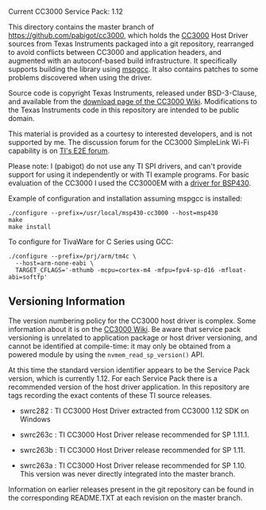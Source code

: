 Current CC3000 Service Pack: 1.12

This directory contains the master branch of
https://github.com/pabigot/cc3000, which holds the
[CC3000](http://processors.wiki.ti.com/index.php/CC3000) Host Driver
sources from Texas Instruments packaged into a git repository,
rearranged to avoid conflicts between CC3000 and application headers,
and augmented with an autoconf-based build infrastructure.  It
specifically supports building the library using
[mspgcc](http://sourceforge.net/projects/mspgcc/).  It also contains
patches to some problems discovered when using the driver.

Source code is copyright Texas Instruments, released under BSD-3-Clause, and
available from the [download page of the CC3000
Wiki](http://processors.wiki.ti.com/index.php/CC3000_Wi-Fi_Downloads).
Modifications to the Texas Instruments code in this repository are intended
to be public domain.

This material is provided as a courtesy to interested developers, and is
not supported by me.  The discussion forum for the CC3000 SimpleLink
Wi-Fi capability is on [TI's E2E
forum](http://e2e.ti.com/support/low_power_rf/f/851.aspx).

Please note: I (pabigot) do not use any TI SPI drivers, and can't provide
support for using it independently or with TI example programs.  For basic
evaluation of the CC3000 I used the CC3000EM with a [driver for
BSP430](http://pabigot.github.com/bsp430/ex_rfem_cc3000.html).

Example of configuration and installation assuming mspgcc is installed:

    ./configure --prefix=/usr/local/msp430-cc3000 --host=msp430
    make
    make install

To configure for TivaWare for C Series using GCC:

    ./configure --prefix=/prj/arm/tm4c \
      --host=arm-none-eabi \
      TARGET_CFLAGS='-mthumb -mcpu=cortex-m4 -mfpu=fpv4-sp-d16 -mfloat-abi=softfp'

Versioning Information
----------------------

The version numbering policy for the CC3000 host driver is complex.
Some information about it is on the [CC3000
Wiki](http://processors.wiki.ti.com/index.php/CC3000_Release_Notes). Be
aware that service pack versioning is unrelated to application package
or host driver versioning, and cannot be identified at compile-time: it
may only be obtained from a powered module by using the
``nvmem_read_sp_version()`` API.

At this time the standard version identifier appears to be the Service Pack
version, which is currently 1.12.  For each Service Pack there is a
recommended version of the host driver application.  In this repository are
tags recording the exact contents of these TI source releases.

* swrc282 : TI CC3000 Host Driver extracted from CC3000 1.12 SDK on Windows

* swrc263c : TI CC3000 Host Driver release recommended for SP 1.11.1.

* swrc263b : TI CC3000 Host Driver release recommended for SP 1.11.

* swrc263a : TI CC3000 Host Driver release recommended for SP 1.10.
  This version was never directly integrated into the master branch.

Information on earlier releases present in the git repository can be found
in the corresponding README.TXT at each revision on the master branch.
